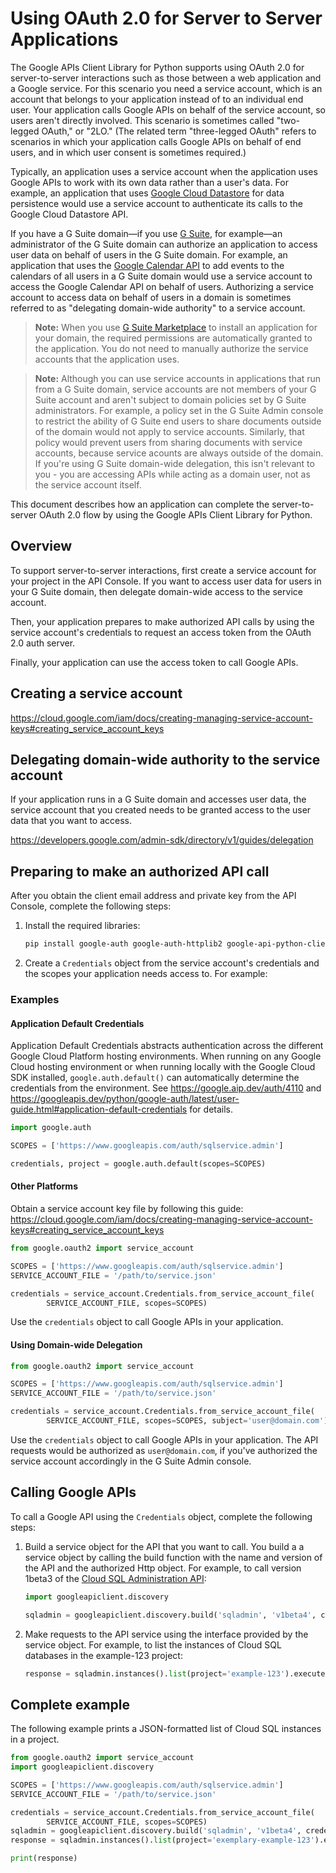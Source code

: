 # Using OAuth 2.0 for Server to Server Applications

The Google APIs Client Library for Python supports using OAuth 2.0 for server-to-server interactions such as those between a web application and a Google service. For this scenario you need a service account, which is an account that belongs to your application instead of to an individual end user. Your application calls Google APIs on behalf of the service account, so users aren't directly involved. This scenario is sometimes called "two-legged OAuth," or "2LO." (The related term "three-legged OAuth" refers to scenarios in which your application calls Google APIs on behalf of end users, and in which user consent is sometimes required.)

Typically, an application uses a service account when the application uses Google APIs to work with its own data rather than a user's data. For example, an application that uses [Google Cloud Datastore](https://cloud.google.com/datastore/) for data persistence would use a service account to authenticate its calls to the Google Cloud Datastore API.

If you have a G Suite domain—if you use [G Suite](https://gsuite.google.com/), for example—an administrator of the G Suite domain can authorize an application to access user data on behalf of users in the G Suite domain. For example, an application that uses the [Google Calendar API](https://developers.google.com/calendar/) to add events to the calendars of all users in a G Suite domain would use a service account to access the Google Calendar API on behalf of users. Authorizing a service account to access data on behalf of users in a domain is sometimes referred to as "delegating domain-wide authority" to a service account.

> **Note:** When you use [G Suite Marketplace](https://www.google.com/enterprise/marketplace/) to install an application for your domain, the required permissions are automatically granted to the application. You do not need to manually authorize the service accounts that the application uses.

> **Note:** Although you can use service accounts in applications that run from a G Suite domain, service accounts are not members of your G Suite account and aren't subject to domain policies set by G Suite administrators. For example, a policy set in the G Suite Admin console to restrict the ability of G Suite end users to share documents outside of the domain would not apply to service accounts. Similarly, that policy would prevent users from sharing documents with service accounts, because service acounts are always outside of the domain. If you're using G Suite domain-wide delegation, this isn't relevant to you - you are accessing APIs while acting as a domain user, not as the service account itself.

This document describes how an application can complete the server-to-server OAuth 2.0 flow by using the Google APIs Client Library for Python.

## Overview

To support server-to-server interactions, first create a service account for your project in the API Console. If you want to access user data for users in your G Suite domain, then delegate domain-wide access to the service account.

Then, your application prepares to make authorized API calls by using the service account's credentials to request an access token from the OAuth 2.0 auth server.

Finally, your application can use the access token to call Google APIs.

## Creating a service account

https://cloud.google.com/iam/docs/creating-managing-service-account-keys#creating_service_account_keys


## Delegating domain-wide authority to the service account

If your application runs in a G Suite domain and accesses user data, the service account that you created needs to be granted access to the user data that you want to access.

https://developers.google.com/admin-sdk/directory/v1/guides/delegation

## Preparing to make an authorized API call

After you obtain the client email address and private key from the API Console, complete the following steps:

1. Install the required libraries:

    ```sh
    pip install google-auth google-auth-httplib2 google-api-python-client
    ```

1. Create a `Credentials` object from the service account's credentials and the scopes your application needs access to. For example:

### Examples

#### Application Default Credentials

Application Default Credentials abstracts authentication across the different Google Cloud Platform hosting environments. When running on any Google Cloud hosting environment or when running locally with the Google Cloud SDK installed, `google.auth.default()` can automatically determine the credentials from the environment. See https://google.aip.dev/auth/4110 and https://googleapis.dev/python/google-auth/latest/user-guide.html#application-default-credentials for details.

```python
import google.auth

SCOPES = ['https://www.googleapis.com/auth/sqlservice.admin']

credentials, project = google.auth.default(scopes=SCOPES)
```

#### Other Platforms
Obtain a service account key file  by following this guide: 
https://cloud.google.com/iam/docs/creating-managing-service-account-keys#creating_service_account_keys
```python
from google.oauth2 import service_account

SCOPES = ['https://www.googleapis.com/auth/sqlservice.admin']
SERVICE_ACCOUNT_FILE = '/path/to/service.json'

credentials = service_account.Credentials.from_service_account_file(
        SERVICE_ACCOUNT_FILE, scopes=SCOPES)
```

Use the `credentials` object to call Google APIs in your application.

#### Using Domain-wide Delegation

```python
from google.oauth2 import service_account

SCOPES = ['https://www.googleapis.com/auth/sqlservice.admin']
SERVICE_ACCOUNT_FILE = '/path/to/service.json'

credentials = service_account.Credentials.from_service_account_file(
        SERVICE_ACCOUNT_FILE, scopes=SCOPES, subject='user@domain.com')
```

Use the `credentials` object to call Google APIs in your application. The API requests would be authorized as `user@domain.com`, if you've authorized the service account accordingly in the G Suite Admin console.


## Calling Google APIs

To call a Google API using the `Credentials` object, complete the following steps:

1. Build a service object for the API that you want to call. You build a a service object by calling the build function with the name and version of the API and the authorized Http object. For example, to call version 1beta3 of the [Cloud SQL Administration API](https://cloud.google.com/sql/docs/admin-api/):

    ```python
    import googleapiclient.discovery

    sqladmin = googleapiclient.discovery.build('sqladmin', 'v1beta4', credentials=credentials)
    ```

1. Make requests to the API service using the interface provided by the service object. For example, to list the instances of Cloud SQL databases in the example-123 project:

    ```python
    response = sqladmin.instances().list(project='example-123').execute()
    ```

## Complete example

The following example prints a JSON-formatted list of Cloud SQL instances in a project.

```python
from google.oauth2 import service_account
import googleapiclient.discovery

SCOPES = ['https://www.googleapis.com/auth/sqlservice.admin']
SERVICE_ACCOUNT_FILE = '/path/to/service.json'

credentials = service_account.Credentials.from_service_account_file(
        SERVICE_ACCOUNT_FILE, scopes=SCOPES)
sqladmin = googleapiclient.discovery.build('sqladmin', 'v1beta4', credentials=credentials)
response = sqladmin.instances().list(project='exemplary-example-123').execute()

print(response)
```
